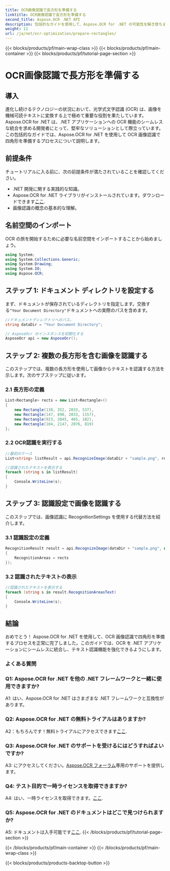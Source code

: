 ```yaml
---
title: OCR画像認識で長方形を準備する
linktitle: OCR画像認識で長方形を準備する
second_title: Aspose.OCR .NET API
description: 包括的なガイドを使用して、Aspose.OCR for .NET の可能性を解き放ちます。画像認識用に長方形を準備する方法を段階的に学習します。シームレスな OCR 統合により、.NET アプリケーションを強化します。
weight: 11
url: /ja/net/ocr-optimization/prepare-rectangles/
---
```


{{< blocks/products/pf/main-wrap-class >}}
{{< blocks/products/pf/main-container >}}
{{< blocks/products/pf/tutorial-page-section >}}

# OCR画像認識で長方形を準備する

## 導入

進化し続けるテクノロジーの状況において、光学式文字認識 (OCR) は、画像を機械可読テキストに変換する上で極めて重要な役割を果たしています。 Aspose.OCR for .NET は、.NET アプリケーションへの OCR 機能のシームレスな統合を求める開発者にとって、堅牢なソリューションとして際立っています。この包括的なガイドでは、Aspose.OCR for .NET を使用して OCR 画像認識で四角形を準備するプロセスについて説明します。

## 前提条件

チュートリアルに入る前に、次の前提条件が満たされていることを確認してください。

- .NET 開発に関する実践的な知識。
-  Aspose.OCR for .NET ライブラリがインストールされています。ダウンロードできます[ここ](https://releases.aspose.com/ocr/net/).
- 画像認識の概念の基本的な理解。

## 名前空間のインポート

OCR の旅を開始するために必要な名前空間をインポートすることから始めましょう。

```csharp
using System;
using System.Collections.Generic;
using System.Drawing;
using System.IO;
using Aspose.OCR;
```

## ステップ 1: ドキュメント ディレクトリを設定する

まず、ドキュメントが保存されているディレクトリを指定します。交換する`"Your Document Directory"`ドキュメントへの実際のパスを含めます。

```csharp
//ドキュメントディレクトリへのパス。
string dataDir = "Your Document Directory";

// AsposeOcr のインスタンスを初期化する
AsposeOcr api = new AsposeOcr();
```

## ステップ 2: 複数の長方形を含む画像を認識する

このステップでは、複数の長方形を使用して画像からテキストを認識する方法を示します。次のサブステップに従います。

### 2.1 長方形の定義

```csharp
List<Rectangle> rects = new List<Rectangle>()
{
    new Rectangle(138, 352, 2033, 537),
    new Rectangle(147, 890, 2033, 1157),
    new Rectangle(923, 2045, 465, 102),
    new Rectangle(104, 2147, 2076, 819)
};
```

### 2.2 OCR認識を実行する

```csharp
//最初のケース
List<string> listResult = api.RecognizeImage(dataDir + "sample.png", rects);

//認識されたテキストを表示する
foreach (string s in listResult)
{
    Console.WriteLine(s);
}
```

## ステップ 3: 認識設定で画像を認識する

このステップでは、画像認識に RecognitionSettings を使用する代替方法を紹介します。

### 3.1 認識設定の定義

```csharp
RecognitionResult result = api.RecognizeImage(dataDir + "sample.png", new RecognitionSettings
{
    RecognitionAreas = rects
});
```

### 3.2 認識されたテキストの表示

```csharp
//認識されたテキストを表示する
foreach (string s in result.RecognitionAreasText)
{
    Console.WriteLine(s);
}
```

## 結論

おめでとう！ Aspose.OCR for .NET を使用して、OCR 画像認識で四角形を準備するプロセスを正常に完了しました。このガイドでは、OCR を .NET アプリケーションにシームレスに統合し、テキスト認識機能を強化できるようにします。

### よくある質問

### Q1: Aspose.OCR for .NET を他の .NET フレームワークと一緒に使用できますか?

A1: はい、Aspose.OCR for .NET はさまざまな .NET フレームワークと互換性があります。

### Q2: Aspose.OCR for .NET の無料トライアルはありますか?

 A2：もちろんです！無料トライアルにアクセスできます[ここ](https://releases.aspose.com/).

### Q3: Aspose.OCR for .NET のサポートを受けるにはどうすればよいですか?

 A3: にアクセスしてください。[Aspose.OCR フォーラム](https://forum.aspose.com/c/ocr/16)専用のサポートを提供します。

### Q4: テスト目的で一時ライセンスを取得できますか?

 A4: はい、一時ライセンスを取得できます。[ここ](https://purchase.aspose.com/temporary-license/).

### Q5: Aspose.OCR for .NET のドキュメントはどこで見つけられますか?

 A5: ドキュメントは入手可能です[ここ](https://reference.aspose.com/ocr/net/).
{{< /blocks/products/pf/tutorial-page-section >}}

{{< /blocks/products/pf/main-container >}}
{{< /blocks/products/pf/main-wrap-class >}}

{{< blocks/products/products-backtop-button >}}
